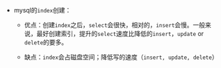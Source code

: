 * mysql的`index`创建：
 
	* 优点：创建`index`之后，`select`会很快，相对的，`insert`会慢。一般来说，最好创建索引，提升的`select`速度比降低的`insert`，`update` or `delete`的要多。

	* 缺点：`index`会占磁盘空间；降低写的速度（`insert, update, delete`）
